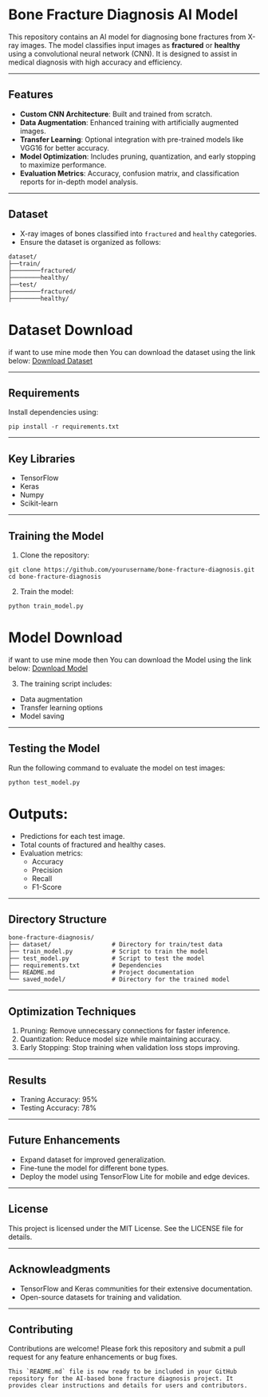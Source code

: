 # Bone Fracture Diagnosis AI Model

This repository contains an AI model for diagnosing bone fractures from X-ray images. The model classifies input images as **fractured** or **healthy** using a convolutional neural network (CNN). It is designed to assist in medical diagnosis with high accuracy and efficiency.

---

## Features
- **Custom CNN Architecture**: Built and trained from scratch.
- **Data Augmentation**: Enhanced training with artificially augmented images.
- **Transfer Learning**: Optional integration with pre-trained models like VGG16 for better accuracy.
- **Model Optimization**: Includes pruning, quantization, and early stopping to maximize performance.
- **Evaluation Metrics**: Accuracy, confusion matrix, and classification reports for in-depth model analysis.

---

## Dataset
- X-ray images of bones classified into `fractured` and `healthy` categories.
- Ensure the dataset is organized as follows:
```
dataset/
├──train/
├────────fractured/
├────────healthy/
├──test/
├────────fractured/
├────────healthy/
```
# Dataset Download
if want to use mine mode then
You can download the dataset using the link below:
[Download Dataset](https://1024terabox.com/s/1eSkl5GzsHKEjchzRPbwMhQ)

---

## Requirements
Install dependencies using:
```
pip install -r requirements.txt
```

---

## Key Libraries
- TensorFlow
- Keras
- Numpy
- Scikit-learn

---

## Training the Model
1. Clone the repository:
```
git clone https://github.com/yourusername/bone-fracture-diagnosis.git
cd bone-fracture-diagnosis
```
2. Train the model:
```
python train_model.py
```

# Model Download
if want to use mine mode then
You can download the Model using the link below:
[Download Model](https://mega.nz/folder/tyVWFYSa#PmMt55pnUPykRyDIGy7iag)

3. The training script includes:
- Data augmentation
- Transfer learning options
- Model saving

---

## Testing the Model
Run the following command to evaluate the model on test images:
```
python test_model.py
```
# Outputs:
- Predictions for each test image.
- Total counts of fractured and healthy cases.
- Evaluation metrics:
  - Accuracy
  - Precision
  - Recall
  - F1-Score

---

## Directory Structure
```
bone-fracture-diagnosis/
├── dataset/                 # Directory for train/test data
├── train_model.py           # Script to train the model
├── test_model.py            # Script to test the model
├── requirements.txt         # Dependencies
├── README.md                # Project documentation
└── saved_model/             # Directory for the trained model
```

---

## Optimization Techniques
1. Pruning: Remove unnecessary connections for faster inference.
2. Quantization: Reduce model size while maintaining accuracy.
3. Early Stopping: Stop training when validation loss stops improving.

---

## Results
- Traning Accuracy: 95%
- Testing Accuracy: 78%

---

## Future Enhancements
- Expand dataset for improved generalization.
- Fine-tune the model for different bone types.
- Deploy the model using TensorFlow Lite for mobile and edge devices.

---

## License
This project is licensed under the MIT License. See the LICENSE file for details.

---

## Acknowleadgments
- TensorFlow and Keras communities for their extensive documentation.
- Open-source datasets for training and validation.

---

## Contributing
Contributions are welcome! Please fork this repository and submit a pull request for any feature enhancements or bug fixes.
```
This `README.md` file is now ready to be included in your GitHub repository for the AI-based bone fracture diagnosis project. It provides clear instructions and details for users and contributors.
```

